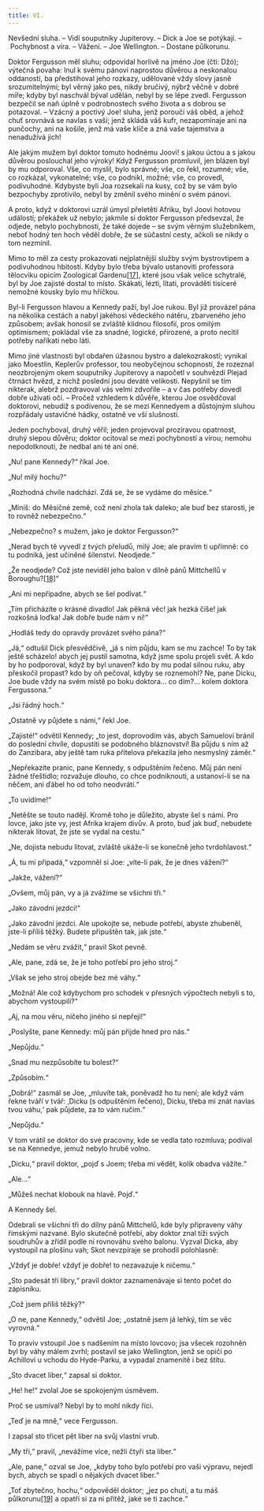 ```yaml
---
title: VI.
---
```


Nevšední sluha. – Vidí souputníky Jupiterovy. – Dick a Joe se potýkají. – Pochybnost a víra. – Vážení. – Joe Wellington. – Dostane půlkorunu.

Doktor Fergusson měl sluhu; odpovídal horlivě na jméno Joe (čti: Džó); výtečná povaha: lnul k svému pánovi naprostou důvěrou a neskonalou oddaností, ba předstihoval jeho rozkazy, udělované vždy slovy jasně srozumitelnými; byl věrný jako pes, nikdy bručivý, nýbrž věčně v dobré míře; kdyby byl naschvál býval udělán, nebyl by se lépe zvedl. Fergusson bezpečil se naň úplně v podrobnostech svého života a s dobrou se potazoval. – Vzácný a poctivý Joe! sluha, jenž poroučí váš oběd, a jehož chuť srovnává se navlas s vaší; jenž skládá váš kufr, nezapomínaje ani na punčochy, ani na košile, jenž má vaše klíče a zná vaše tajemstva a nenadužívá jich!

Ale jakým mužem byl doktor tomuto hodnému Joovi! s jakou úctou a s jakou důvěrou poslouchal jeho výroky! Když Fergusson promluvil, jen blázen byl by mu odporoval. Vše, co myslil, bylo správné; vše, co řekl, rozumné; vše, co rozkázal, vykonatelné; vše, co podnikl, možné; vše, co provedl, podivuhodné. Kdybyste byli Joa rozsekali na kusy, což by se vám bylo bezpochyby zprotivilo, nebyl by změnil svého mínění o svém pánovi.

A proto, když v doktorovi uzrál úmysl přeletěti Afriku, byl Joovi hotovou událostí; překážek už nebylo; jakmile si doktor Fergusson předsevzal, že odjede, nebylo pochybnosti, že také dojede – se svým věrným služebníkem, neboť hodný ten hoch věděl dobře, že se súčastní cesty, ačkoli se nikdy o tom nezmínil.

Mimo to měl za cesty prokazovati nejplatnější služby svým bystrovtipem a podivuhodnou hbitostí. Kdyby bylo třeba bývalo ustanoviti professora tělocviku opicím Zoological Gardenu[\[17\]](./resources/undefined), které jsou však velice schytralé, byl by Joe zajisté dostal to místo. Skákati, lézti, lítati, prováděti tisíceré nemožné kousky bylo mu hříčkou.

Byl-li Fergusson hlavou a Kennedy paží, byl Joe rukou. Byl již provázel pána na několika cestách a nabyl jakéhosi vědeckého nátěru, zbarveného jeho způsobem; avšak honosil se zvláště klidnou filosofií, pros omilým optimismem; pokládal vše za snadné, logické, přirozené, a proto necítil potřeby naříkati nebo láti.

Mimo jiné vlastnosti byl obdařen úžasnou bystro a dalekozrakostí; vynikal jako Moestlin, Keplerův professor, tou neobyčejnou schopností, že rozeznal neozbrojeným okem souputníky Jupiterovy a napočetl v souhvězdí Plejad čtrnáct hvězd, z nichž poslední jsou deváté velikosti. Nepyšnil se tím nikterak, alebrž pozdravoval vás velmi zdvořile – a v čas potřeby dovedl dobře užívati očí. – Pročež vzhledem k důvěře, kterou Joe osvědčoval doktorovi, nebudiž s podivenou, že se mezi Kennedyem a důstojným sluhou rozpřádaly ustavičné hádky, ostatně ve vší slušnosti.

Jeden pochyboval, druhý věřil; jeden projevoval prozíravou opatrnost, druhý slepou důvěru; doktor ocitoval se mezi pochybností a vírou; nemohu nepodotknouti, že nedbal ani té ani oné.

„Nu! pane Kennedy?“ říkal Joe.

„Nu! milý hochu?“

„Rozhodná chvíle nadchází. Zdá se, že se vydáme do měsíce.“

„Míníš: do Měsíčné země, což není zhola tak daleko; ale buď bez starosti, je to rovněž nebezpečno.“

„Nebezpečno? s mužem, jako je doktor Fergusson?“

„Nerad bych tě vyvedl z tvých přeludů, milý Joe; ale pravím ti upřímně: co tu podniká, jest učiněné šílenství. Neodjede.“

„Že neodjede? Což jste neviděl jeho balon v dílně pánů Mittchellů v Boroughu?[\[18\]](./resources/undefined)“

„Ani mi nepřipadne, abych se šel podívat.“

„Tím přicházíte o krásné divadlo! Jak pěkná věc! jak hezká číše! jak rozkošná loďka! Jak dobře bude nám v ní!“

„Hodláš tedy do opravdy provázet svého pána?“

„Já,“ odtušil Dick přesvědčivě, „já s ním půjdu, kam se mu zachce! To by tak ještě scházelo! abych jej pustil samotna, když jsme spolu projeli svět. A kdo by ho podporoval, když by byl unaven? kdo by mu podal silnou ruku, aby přeskočil propast? kdo by oň pečoval, kdyby se roznemohl? Ne, pane Dicku, Joe bude vždy na svém místě po boku doktora… co dím?… kolem doktora Fergussona.“

„Jsi řádný hoch.“

„Ostatně vy půjdete s námi,“ řekl Joe.

„Zajisté!“ odvětil Kennedy; „to jest, doprovodím vás, abych Samuelovi bránil do poslední chvíle, dopustiti se podobného bláznovství! Ba půjdu s ním až do Zanzibara, aby ještě tam ruka přítelova překazila jeho nesmyslný záměr.“

„Nepřekazíte pranic, pane Kennedy, s odpuštěním řečeno. Můj pán není žádné třeštidlo; rozvažuje dlouho, co chce podniknouti, a ustanoví-li se na něčem, ani ďábel ho od toho neodvrátí.“

„To uvidíme!“

„Netěšte se touto nadějí. Kromě toho je důležito, abyste šel s námi. Pro lovce, jako jste vy, jest Afrika krajem divův. A proto, buď jak buď, nebudete nikterak litovat, že jste se vydal na cestu.“

„Ne, dojista nebudu litovat, zvláště ukáže-li se konečně jeho tvrdohlavost.“

„Á, tu mi připadá,“ vzpomněl si Joe: „víte-li pak, že je dnes vážení?“

„Jakže, vážení?“

„Ovšem, můj pán, vy a já zvážíme se všichni tři.“

„Jako závodní jezdci!“

„Jako závodní jezdci. Ale upokojte se, nebude potřebí, abyste zhubeněl, jste-li příliš těžký. Budete připuštěn tak, jak jste.“

„Nedám se věru zvážit,“ pravil Skot pevně.

„Ale, pane, zdá se, že je toho potřebí pro jeho stroj.“

„Však se jeho stroj obejde bez mé váhy.“

„Možná! Ale což kdybychom pro schodek v přesných výpočtech nebyli s to, abychom vystoupili?“

„Aj, na mou věru, ničeho jiného si nepřeji!“

„Poslyšte, pane Kennedy: můj pán přijde hned pro nás.“

„Nepůjdu.“

„Snad mu nezpůsobíte tu bolest?“

„Způsobím.“

„Dobrá!“ zasmál se Joe, „mluvíte tak, poněvadž ho tu není; ale když vám řekne tváří v tvář: ‚Dicku (s odpuštěním řečeno), Dicku, třeba mi znát navlas tvou váhu,‘ pak půjdete, za to vám ručím.“

„Nepůjdu.“

V tom vrátil se doktor do své pracovny, kde se vedla tato rozmluva; podíval se na Kennedye, jemuž nebylo hrubě volno.

„Dicku,“ pravil doktor, „pojď s Joem; třeba mi vědět, kolik obadva vážíte.“

„Ale…“

„Můžeš nechat klobouk na hlavě. Pojď.“

A Kennedy šel.

Odebrali se všichni tři do dílny pánů Mittchelů, kde byly připraveny váhy římskými nazvané. Bylo skutečně potřebí, aby doktor znal tíži svých soudruhův a zřídil podle ní rovnováhu svého balonu. Vyzval Dicka, aby vystoupil na plošinu vah; Skot nevzpíraje se prohodil polohlasně:

„Vždyť je dobře! vždyť je dobře! to nezavazuje k ničemu.“

„Sto padesát tři libry,“ pravil doktor zaznamenávaje si tento počet do zápisníku.

„Což jsem příliš těžký?“

„O ne, pane Kennedy,“ odvětil Joe; „ostatně jsem já lehký, tím se věc vyrovná.“

To praviv vstoupil Joe s nadšením na místo lovcovo; jsa všecek rozohněn byl by váhy málem zvrhl; postavil se jako Wellington, jenž se opičí po Achillovi u vchodu do Hyde-Parku, a vypadal znamenitě i bez štítu.

„Sto dvacet liber,“ zapsal si doktor.

„He! he!“ zvolal Joe se spokojeným úsměvem.

Proč se usmíval? Nebyl by to mohl nikdy říci.

„Teď je na mně,“ vece Fergusson.

I zapsal sto třicet pět liber na svůj vlastní vrub.

„My tři,“ pravil, „nevážíme více, nežli čtyři sta liber.“

„Ale, pane,“ ozval se Joe, „kdyby toho bylo potřebí pro vaši výpravu, nejedl bych, abych se spadl o nějakých dvacet liber.“

„Toť zbytečno, hochu,“ odpověděl doktor; „jez po chuti, a tu máš půlkorunu[\[19\]](./resources/undefined) a opatři si za ni přítěž, jaké se ti zachce.“
